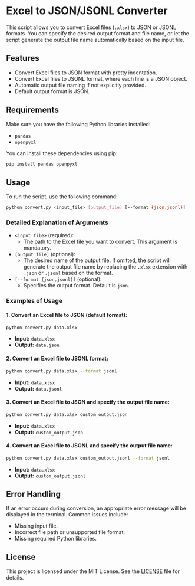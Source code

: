 # Excel to JSON/JSONL Converter

This script allows you to convert Excel files (`.xlsx`) to JSON or JSONL formats. You can specify the desired output format and file name, or let the script generate the output file name automatically based on the input file.

## Features
- Convert Excel files to JSON format with pretty indentation.
- Convert Excel files to JSONL format, where each line is a JSON object.
- Automatic output file naming if not explicitly provided.
- Default output format is JSON.

## Requirements

Make sure you have the following Python libraries installed:

- `pandas`
- `openpyxl`

You can install these dependencies using pip:

```bash
pip install pandas openpyxl
```

## Usage

To run the script, use the following command:

```bash
python convert.py <input_file> [output_file] [--format {json,jsonl}]
```

### Detailed Explanation of Arguments
- `<input_file>` (required):
  - The path to the Excel file you want to convert. This argument is mandatory.
- `[output_file]` (optional):
  - The desired name of the output file. If omitted, the script will generate the output file name by replacing the `.xlsx` extension with `.json` or `.jsonl` based on the format.
- `[--format {json,jsonl}]` (optional):
  - Specifies the output format. Default is `json`.

### Examples of Usage

#### 1. Convert an Excel file to JSON (default format):
```bash
python convert.py data.xlsx
```
- **Input:** `data.xlsx`
- **Output:** `data.json`

#### 2. Convert an Excel file to JSONL format:
```bash
python convert.py data.xlsx --format jsonl
```
- **Input:** `data.xlsx`
- **Output:** `data.jsonl`

#### 3. Convert an Excel file to JSON and specify the output file name:
```bash
python convert.py data.xlsx custom_output.json
```
- **Input:** `data.xlsx`
- **Output:** `custom_output.json`

#### 4. Convert an Excel file to JSONL and specify the output file name:
```bash
python convert.py data.xlsx custom_output.jsonl --format jsonl
```
- **Input:** `data.xlsx`
- **Output:** `custom_output.jsonl`

## Error Handling
If an error occurs during conversion, an appropriate error message will be displayed in the terminal. Common issues include:
- Missing input file.
- Incorrect file path or unsupported file format.
- Missing required Python libraries.

## License
This project is licensed under the MIT License. See the [LICENSE](LICENSE) file for details.

